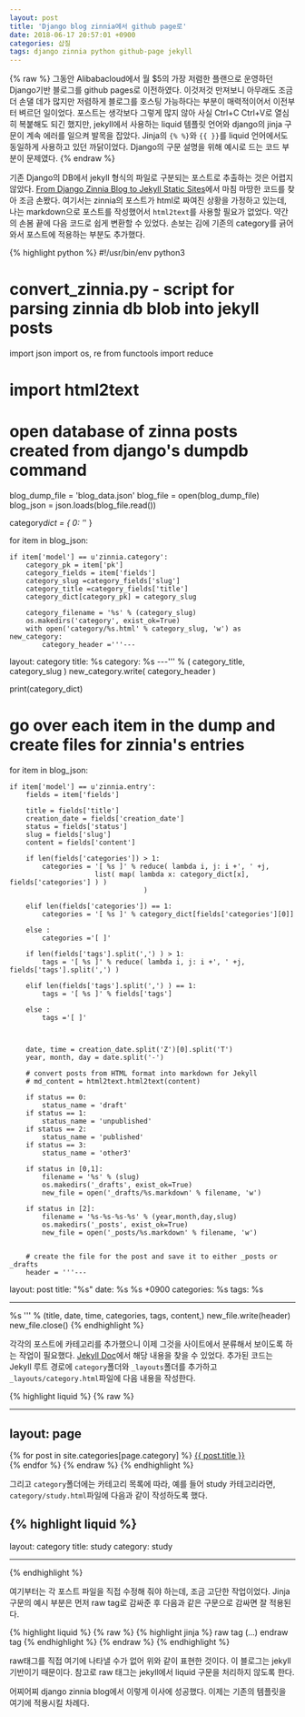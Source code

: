 ```yaml
---
layout: post
title: 'Django blog zinnia에서 github page로'
date: 2018-06-17 20:57:01 +0900
categories: 삽질
tags: django zinnia python github-page jekyll
---
```


{% raw %}
그동안 Alibabacloud에서 월 \$5의 가장 저렴한 플랜으로 운영하던 Django기반 블로그를 github pages로 이전하였다. 이것저것 만져보니 아무래도 조금 더 손댈 데가 많지만 저렴하게 블로그를 호스팅 가능하다는 부분이 매력적이어서 이전부터 벼르던 일이었다. 포스트는 생각보다 그렇게 많지 않아 사실 Ctrl+C Ctrl+V로 열심히 복붙해도 되긴 했지만, jekyll에서 사용하는 liquid 템플릿 언어와 django의 jinja 구문이 계속 에러를 일으켜 발목을 잡았다. Jinja의 `{% %}`와 `{{ }}`를 liquid 언어에서도 동일하게 사용하고 있던 까닭이었다. Django의 구문 설명을 위해 예시로 드는 코드 부분이 문제였다.
{% endraw %}

기존 Django의 DB에서 jekyll 형식의 파일로 구분되는 포스트로 추출하는 것은 어렵지 않았다. [From Django Zinnia Blog to Jekyll Static Sites](http://griff.steni.us/blog/2017/01/13/from_zinnia_to_jekyll.html)에서 마침 마땅한 코드를 찾아 조금 손봤다. 여기서는 zinnia의 포스트가 html로 짜여진 상황을 가정하고 있는데, 나는 markdown으로 포스트를 작성했어서 `html2text`를 사용할 필요가 없었다. 약간의 손봄 끝에 다음 코드로 쉽게 변환할 수 있었다. 손보는 김에 기존의 category를 긁어와서 포스트에 적용하는 부분도 추가했다.

{% highlight python %}
#!/usr/bin/env python3

# convert_zinnia.py - script for parsing zinnia db blob into jekyll posts

import json
import os, re
from functools import reduce

# import html2text

# open database of zinna posts created from django's dumpdb command

blog_dump_file = 'blog_data.json'
blog_file = open(blog_dump_file)
blog_json = json.loads(blog_file.read())

category*dict = { 0: '*' }

for item in blog_json:

    if item['model'] == u'zinnia.category':
        category_pk = item['pk']
        category_fields = item['fields']
        category_slug =category_fields['slug']
        category_title =category_fields['title']
        category_dict[category_pk] = category_slug

        category_filename = '%s' % (category_slug)
        os.makedirs('category', exist_ok=True)
        with open('category/%s.html' % category_slug, 'w') as new_category:
            category_header ='''---

layout: category
title: %s
category: %s
---''' % ( category_title, category_slug )
new_category.write( category_header )

print(category_dict)

# go over each item in the dump and create files for zinnia's entries

for item in blog_json:

    if item['model'] == u'zinnia.entry':
        fields = item['fields']

        title = fields['title']
        creation_date = fields['creation_date']
        status = fields['status']
        slug = fields['slug']
        content = fields['content']

        if len(fields['categories']) > 1:
            categories = '[ %s ]' % reduce( lambda i, j: i +', ' +j,
                         list( map( lambda x: category_dict[x], fields['categories'] ) )
                                     )

        elif len(fields['categories']) == 1:
            categories = '[ %s ]' % category_dict[fields['categories'][0]]

        else :
            categories ='[ ]'

        if len(fields['tags'].split(',') ) > 1:
            tags = '[ %s ]' % reduce( lambda i, j: i +', ' +j, fields['tags'].split(',') )

        elif len(fields['tags'].split(',') ) == 1:
            tags = '[ %s ]' % fields['tags']

        else :
            tags ='[ ]'



        date, time = creation_date.split('Z')[0].split('T')
        year, month, day = date.split('-')

        # convert posts from HTML format into markdown for Jekyll
        # md_content = html2text.html2text(content)

        if status == 0:
            status_name = 'draft'
        if status == 1:
            status_name = 'unpublished'
        if status == 2:
            status_name = 'published'
        if status == 3:
            status_name = 'other3'

        if status in [0,1]:
            filename = '%s' % (slug)
            os.makedirs('_drafts', exist_ok=True)
            new_file = open('_drafts/%s.markdown' % filename, 'w')

        if status in [2]:
            filename = '%s-%s-%s-%s' % (year,month,day,slug)
            os.makedirs('_posts', exist_ok=True)
            new_file = open('_posts/%s.markdown' % filename, 'w')


        # create the file for the post and save it to either _posts or _drafts
        header = '''---

layout: post
title: "%s"
date: %s %s +0900
categories: %s
tags: %s

---

%s
''' % (title, date, time, categories, tags, content,)
new_file.write(header)
new_file.close()
{% endhighlight %}

각각의 포스트에 카테고리를 추가했으니 이제 그것을 사이트에서 분류해서 보이도록 하는 작업이 필요했다. [Jekyll Doc](https://jekyllrb-ko.github.io/docs/posts/#%ED%8F%AC%EC%8A%A4%ED%8A%B8%EC%9D%98-%EC%B9%B4%ED%85%8C%EA%B3%A0%EB%A6%AC%EC%99%80-%ED%83%9C%EA%B7%B8-%ED%91%9C%EC%8B%9C%ED%95%98%EA%B8%B0)에서 해당 내용을 찾을 수 있었다. 추가된 코드는 Jekyll 루트 경로에 `category`폴더와 `_layouts`폴더를 추가하고 `_layouts/category.html`파일에 다음 내용을 작성한다.

{% highlight liquid %}
{% raw %}

---

## layout: page

{% for post in site.categories[page.category] %}
<a href="{{ post.url | absolute_url }}">
{{ post.title }}
</a>
<br>
{% endfor %}
{% endraw %}
{% endhighlight %}

그리고 `category`폴더에는 카테고리 목록에 따라, 예를 들어 study 카테고리라면, `category/study.html`파일에 다음과 같이 작성하도록 했다.

## {% highlight liquid %}

layout: category
title: study
category: study

---

{% endhighlight %}

여기부터는 각 포스트 파일을 직접 수정해 줘야 하는데, 조금 고단한 작업이었다. Jinja 구문의 예시 부분은 먼저 raw tag로 감싸준 후 다음과 같은 구문으로 감싸면 잘 적용된다.

{% highlight liquid %}
{% raw %}
{% highlight jinja %}
raw tag
(...)
endraw tag
{% endhighlight %}
{% endraw %}
{% endhighlight %}

raw태그를 직접 여기에 나타낼 수가 없어 위와 같이 표현한 것이다. 이 블로그는 jekyll 기반이기 때문이다. 참고로 raw 태그는 jekyll에서 liquid 구문을 처리하지 않도록 한다.

어찌어찌 django zinnia blog에서 이렇게 이사에 성공했다. 이제는 기존의 템플릿을 여기에 적용시킬 차례다.
